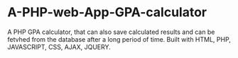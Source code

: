 # A-PHP-web-App-GPA-calculator
A PHP GPA calculator, that can also save calculated results and can be fetvhed from the database after a long period of time. Built with HTML, PHP, JAVASCRIPT, CSS, AJAX, JQUERY.
